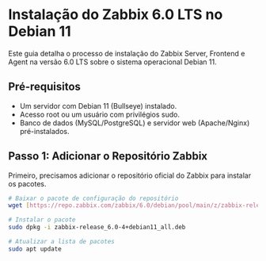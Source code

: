 # Instalação do Zabbix 6.0 LTS no Debian 11

Este guia detalha o processo de instalação do Zabbix Server, Frontend e Agent na versão 6.0 LTS sobre o sistema operacional Debian 11.

## Pré-requisitos
- Um servidor com Debian 11 (Bullseye) instalado.
- Acesso root ou um usuário com privilégios sudo.
- Banco de dados (MySQL/PostgreSQL) e servidor web (Apache/Nginx) pré-instalados.

## Passo 1: Adicionar o Repositório Zabbix

Primeiro, precisamos adicionar o repositório oficial do Zabbix para instalar os pacotes.

```bash
# Baixar o pacote de configuração do repositório
wget [https://repo.zabbix.com/zabbix/6.0/debian/pool/main/z/zabbix-release/zabbix-release_6.0-4+debian11_all.deb](https://repo.zabbix.com/zabbix/6.0/debian/pool/main/z/zabbix-release/zabbix-release_6.0-4+debian11_all.deb)

# Instalar o pacote
sudo dpkg -i zabbix-release_6.0-4+debian11_all.deb

# Atualizar a lista de pacotes
sudo apt update